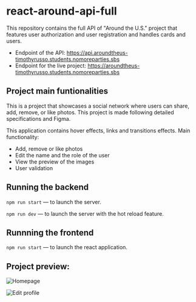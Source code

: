 # react-around-api-full

This repository contains the full API of "Around the U.S." project that features user authorization and user registration and handles cards and users.

- Endpoint of the API: https://api.aroundtheus-timothyrusso.students.nomoreparties.sbs
- Endpoint for the live project: https://aroundtheus-timothyrusso.students.nomoreparties.sbs

## Project main funtionalities

This is a project that showcases a social network where users can share, add, remove, or like photos. This project is made following detailed specifications and Figma.

This application contains hover effects, links and transitions effects. Main functionality:

- Add, remove or like photos
- Edit the name and the role of the user
- View the preview of the images
- User validation

## Running the backend  
  
`npm run start` — to launch the server.  
  
`npm run dev` — to launch the server with the hot reload feature.

## Runnning the frontend

`npm run start` — to launch the react application.  

## Project preview:

![Homepage](https://timothyrusso.tech/image/https%3A%2F%2Fs3-us-west-2.amazonaws.com%2Fsecure.notion-static.com%2F218d51f7-c5ae-4d5d-a5a5-1dfe2319b796%2Fsite_preview.png?table=block&id=55ae7fd2-3d76-409e-be13-65d3963f759d&spaceId=bd939911-0854-481c-b8e8-4e310072fecd&width=2000&userId=&cache=v2)

![Edit profile](https://timothyrusso.tech/image/https%3A%2F%2Fs3-us-west-2.amazonaws.com%2Fsecure.notion-static.com%2Fe9248f9a-f1ac-41df-b4e6-da30efadab7f%2Fedit_profile.png?table=block&id=7e89cfbf-132a-4d8d-8535-0e3b9bb80784&spaceId=bd939911-0854-481c-b8e8-4e310072fecd&width=2000&userId=&cache=v2)
